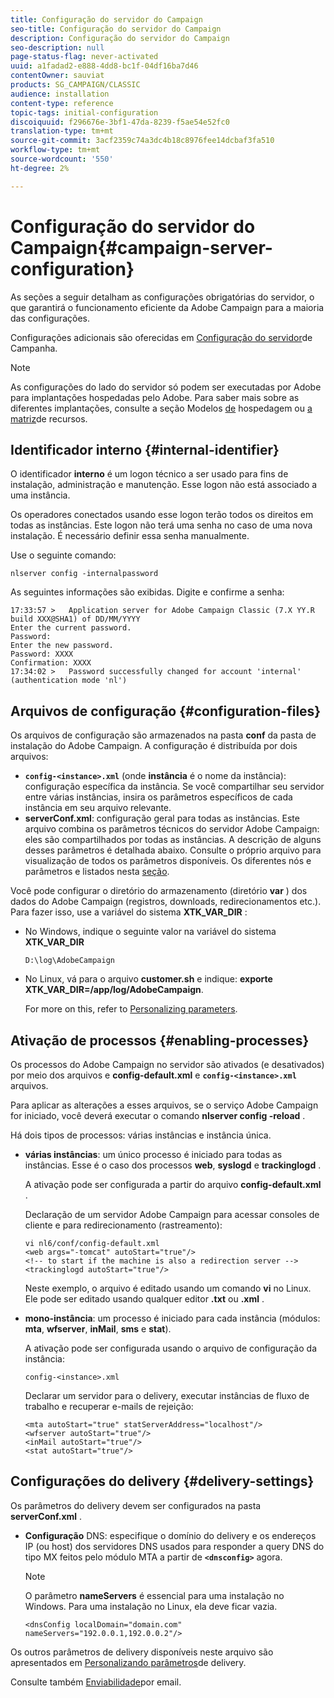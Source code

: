 ```yaml
---
title: Configuração do servidor do Campaign
seo-title: Configuração do servidor do Campaign
description: Configuração do servidor do Campaign
seo-description: null
page-status-flag: never-activated
uuid: a1fadad2-e888-4dd8-bc1f-04df16ba7d46
contentOwner: sauviat
products: SG_CAMPAIGN/CLASSIC
audience: installation
content-type: reference
topic-tags: initial-configuration
discoiquuid: f296676e-3bf1-47da-8239-f5ae54e52fc0
translation-type: tm+mt
source-git-commit: 3acf2359c74a3dc4b18c8976fee14dcbaf3fa510
workflow-type: tm+mt
source-wordcount: '550'
ht-degree: 2%

---
```



# Configuração do servidor do Campaign{#campaign-server-configuration}

As seções a seguir detalham as configurações obrigatórias do servidor, o que garantirá o funcionamento eficiente da Adobe Campaign para a maioria das configurações.

Configurações adicionais são oferecidas em [Configuração do servidor](../../installation/using/configuring-campaign-server.md)de Campanha.

>[!NOTE]
>
>As configurações do lado do servidor só podem ser executadas por Adobe para implantações hospedadas pelo Adobe. Para saber mais sobre as diferentes implantações, consulte a seção Modelos [de](../../installation/using/hosting-models.md) hospedagem ou [a matriz](../../installation/using/capability-matrix.md)de recursos.

## Identificador interno {#internal-identifier}

O identificador **interno** é um logon técnico a ser usado para fins de instalação, administração e manutenção. Esse logon não está associado a uma instância.

Os operadores conectados usando esse logon terão todos os direitos em todas as instâncias. Este logon não terá uma senha no caso de uma nova instalação. É necessário definir essa senha manualmente.

Use o seguinte comando:

```
nlserver config -internalpassword
```

As seguintes informações são exibidas. Digite e confirme a senha:

```
17:33:57 >   Application server for Adobe Campaign Classic (7.X YY.R build XXX@SHA1) of DD/MM/YYYY
Enter the current password.
Password:
Enter the new password.
Password: XXXX
Confirmation: XXXX
17:34:02 >   Password successfully changed for account 'internal' (authentication mode 'nl')
```

## Arquivos de configuração {#configuration-files}

Os arquivos de configuração são armazenados na pasta **conf** da pasta de instalação do Adobe Campaign. A configuração é distribuída por dois arquivos:

* **`config-<instance>.xml`** (onde **instância** é o nome da instância): configuração específica da instância. Se você compartilhar seu servidor entre várias instâncias, insira os parâmetros específicos de cada instância em seu arquivo relevante.
* **serverConf.xml**: configuração geral para todas as instâncias. Este arquivo combina os parâmetros técnicos do servidor Adobe Campaign: eles são compartilhados por todas as instâncias. A descrição de alguns desses parâmetros é detalhada abaixo. Consulte o próprio arquivo para visualização de todos os parâmetros disponíveis. Os diferentes nós e parâmetros e listados nesta [seção](../../installation/using/the-server-configuration-file.md).

Você pode configurar o diretório do armazenamento (diretório **var** ) dos dados do Adobe Campaign (registros, downloads, redirecionamentos etc.). Para fazer isso, use a variável do sistema **XTK_VAR_DIR** :

* No Windows, indique o seguinte valor na variável do sistema **XTK_VAR_DIR**

   ```
   D:\log\AdobeCampaign
   ```

* No Linux, vá para o arquivo **customer.sh** e indique: **exporte XTK_VAR_DIR=/app/log/AdobeCampaign**.

   For more on this, refer to [Personalizing parameters](../../installation/using/installing-packages-with-linux.md#personalizing-parameters).

## Ativação de processos {#enabling-processes}

Os processos do Adobe Campaign no servidor são ativados (e desativados) por meio dos arquivos e **config-default.xml** e **`config-<instance>.xml`** arquivos.

Para aplicar as alterações a esses arquivos, se o serviço Adobe Campaign for iniciado, você deverá executar o comando **nlserver config -reload** .

Há dois tipos de processos: várias instâncias e instância única.

* **várias instâncias**: um único processo é iniciado para todas as instâncias. Esse é o caso dos processos **web**, **syslogd** e **trackinglogd** .

   A ativação pode ser configurada a partir do arquivo **config-default.xml** .

   Declaração de um servidor Adobe Campaign para acessar consoles de cliente e para redirecionamento (rastreamento):

   ```
   vi nl6/conf/config-default.xml
   <web args="-tomcat" autoStart="true"/>  
   <!-- to start if the machine is also a redirection server -->  
   <trackinglogd autoStart="true"/>
   ```

   Neste exemplo, o arquivo é editado usando um comando **vi** no Linux. Ele pode ser editado usando qualquer editor **.txt** ou **.xml** .

* **mono-instância**: um processo é iniciado para cada instância (módulos: **mta**, **wfserver**, **inMail**, **sms** e **stat**).

   A ativação pode ser configurada usando o arquivo de configuração da instância:

   ```
   config-<instance>.xml
   ```

   Declarar um servidor para o delivery, executar instâncias de fluxo de trabalho e recuperar e-mails de rejeição:

   ```
   <mta autoStart="true" statServerAddress="localhost"/>
   <wfserver autoStart="true"/>  
   <inMail autoStart="true"/>
   <stat autoStart="true"/>
   ```

## Configurações do delivery {#delivery-settings}

Os parâmetros do delivery devem ser configurados na pasta **serverConf.xml** .

* **Configuração** DNS: especifique o domínio do delivery e os endereços IP (ou host) dos servidores DNS usados para responder a query DNS do tipo MX feitos pelo módulo MTA a partir de **`<dnsconfig>`** agora.

   >[!NOTE]
   >
   >O parâmetro **nameServers** é essencial para uma instalação no Windows. Para uma instalação no Linux, ela deve ficar vazia.

   ```
   <dnsConfig localDomain="domain.com" nameServers="192.0.0.1,192.0.0.2"/>
   ```

Os outros parâmetros de delivery disponíveis neste arquivo são apresentados em [Personalizando parâmetros](../../installation/using/configuring-campaign-server.md#personalizing-delivery-parameters)de delivery.

Consulte também [Enviabilidade](../../installation/using/email-deliverability.md)por email.
